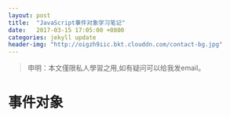 ```yaml
---
layout: post
title:  "JavaScript事件对象学习笔记"
date:   2017-03-15 17:05:00 +0800
categories: jekyll update
header-img: "http://oigzh9iic.bkt.clouddn.com/contact-bg.jpg"
---
```


>申明：本文僅限私人學習之用,如有疑问可以给我发email。

# 事件对象
